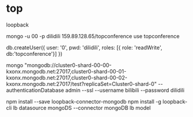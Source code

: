# top
loopback

mongo -u 00 -p dilidili 159.89.128.65/topconference
use topconference

db.createUser({
    user: '0',
    pwd: 'dilidili',
    roles: [{ role: 'readWrite', db:'topconference'}]
})

mongo "mongodb://cluster0-shard-00-00-kxonx.mongodb.net:27017,cluster0-shard-00-01-kxonx.mongodb.net:27017,cluster0-shard-00-02-kxonx.mongodb.net:27017/test?replicaSet=Cluster0-shard-0" --authenticationDatabase admin --ssl --username bilibili --password dilidili

npm install --save loopback-connector-mongodb
npm install -g loopback-cli
lb datasource mongoDS --connector mongoDB
lb model
